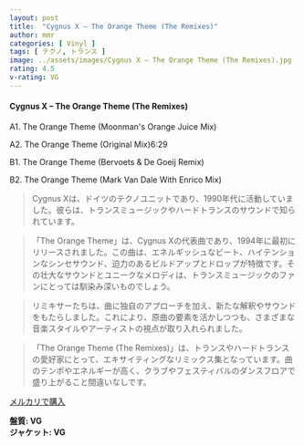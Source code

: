 ```yaml
---
layout: post
title:  "Cygnus X – The Orange Theme (The Remixes)"
author: mmr
categories: [ Vinyl ]
tags: [ テクノ, トランス ]
image: ../assets/images/Cygnus X – The Orange Theme (The Remixes).jpg
rating: 4.5
v-rating: VG
---
```


#### Cygnus X – The Orange Theme (The Remixes)

A1. The Orange Theme (Moonman's Orange Juice Mix)

A2. The Orange Theme (Original Mix)6:29

B1. The Orange Theme (Bervoets & De Goeij Remix)

B2. The Orange Theme (Mark Van Dale With Enrico Mix)

> Cygnus Xは、ドイツのテクノユニットであり、1990年代に活動していました。彼らは、トランスミュージックやハードトランスのサウンドで知られています。

> 「The Orange Theme」は、Cygnus Xの代表曲であり、1994年に最初にリリースされました。この曲は、エネルギッシュなビート、ハイテンションなシンセサウンド、迫力のあるビルドアップとドロップが特徴です。その壮大なサウンドとユニークなメロディは、トランスミュージックのファンにとっては馴染み深いものでしょう。

> リミキサーたちは、曲に独自のアプローチを加え、新たな解釈やサウンドをもたらしました。これにより、原曲の要素を活かしつつも、さまざまな音楽スタイルやアーティストの視点が取り入れられました。

> 「The Orange Theme (The Remixes)」は、トランスやハードトランスの愛好家にとって、エキサイティングなリミックス集となっています。曲のテンポやエネルギーが高く、クラブやフェスティバルのダンスフロアで盛り上がること間違いなしです。



[メルカリで購入](https://jp.mercari.com/item/m39474275698)

<div class="mt-4 mb-4 d-flex align-items-center">
<strong class="mr-1">盤質: VG</strong>
</div>
<div class="mt-4 mb-4 d-flex align-items-center">
<strong class="mr-1">ジャケット: VG</strong>
</div>
